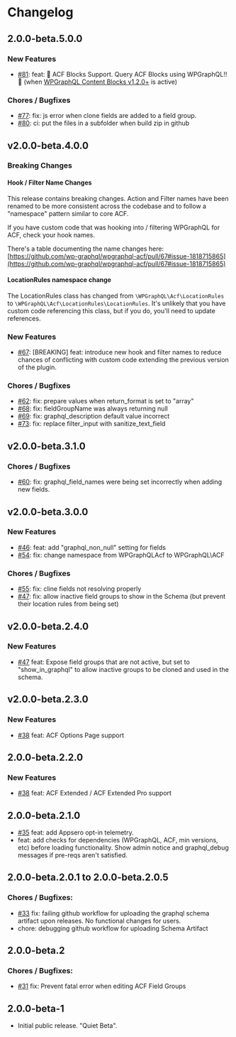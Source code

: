 # Changelog

## 2.0.0-beta.5.0.0

### New Features

- [#81](https://github.com/wp-graphql/wpgraphql-acf/pull/81): feat: 🚀 ACF Blocks Support. Query ACF Blocks using WPGraphQL!! 🚀 (when [WPGraphQL Content Blocks v1.2.0+](https://github.com/wpengine/wp-graphql-content-blocks/releases/) is active)

### Chores / Bugfixes

- [#77](https://github.com/wp-graphql/wpgraphql-acf/pull/77): fix: js error when clone fields are added to a field group.
- [#80](https://github.com/wp-graphql/wpgraphql-acf/pull/81): ci: put the files in a subfolder when build zip in github


## v2.0.0-beta.4.0.0

### Breaking Changes

#### Hook / Filter Name Changes

This release contains breaking changes. Action and Filter names have been renamed to be more consistent across the codebase and to follow a "namespace" pattern similar to core ACF.

If you have custom code that was hooking into / filtering WPGraphQL for ACF, check your hook names.

There's a table documenting the name changes here: [https://github.com/wp-graphql/wpgraphql-acf/pull/67#issue-1818715865](https://github.com/wp-graphql/wpgraphql-acf/pull/67#issue-1818715865)


#### LocationRules namespace change

The LocationRules class has changed from `\WPGraphQL\Acf\LocationRules` to `\WPGraphQL\Acf\LocationRules\LocationRules`. It's unlikely that you have custom code referencing this class, but if you do, you'll need to update references.

### New Features

- [#67](https://github.com/wp-graphql/wpgraphql-acf/pull/67): [BREAKING] feat: introduce new hook and filter names to reduce chances of conflicting with custom code extending the previous version of the plugin.

### Chores / Bugfixes

- [#62](https://github.com/wp-graphql/wpgraphql-acf/pull/62): fix: prepare values when return_format is set to "array"
- [#68](https://github.com/wp-graphql/wpgraphql-acf/pull/68): fix: fieldGroupName was always returning null
- [#69](https://github.com/wp-graphql/wpgraphql-acf/pull/69): fix: graphql_description default value incorrect
- [#73](https://github.com/wp-graphql/wpgraphql-acf/pull/73): fix: replace filter_input with sanitize_text_field

## v2.0.0-beta.3.1.0

### Chores / Bugfixes

- [#60](https://github.com/wp-graphql/wpgraphql-acf/pull/60): fix: graphql_field_names were being set incorrectly when adding new fields.

## v2.0.0-beta.3.0.0

### New Features

- [#46](https://github.com/wp-graphql/wpgraphql-acf/pull/46): feat: add "graphql_non_null" setting for fields
- [#54](https://github.com/wp-graphql/wpgraphql-acf/pull/54): fix: change namespace from WPGraphQLAcf to WPGraphQL\ACF

### Chores / Bugfixes

- [#55](https://github.com/wp-graphql/wpgraphql-acf/pull/55): fix: cline fields not resolving properly
- [#47](https://github.com/wp-graphql/wpgraphql-acf/pull/47): fix: allow inactive field groups to show in the Schema (but prevent their location rules from being set)

## v2.0.0-beta.2.4.0

### New Features

- [#47](https://github.com/wp-graphql/wpgraphql-acf/pull/47) feat: Expose field groups that are not active, but set to "show_in_graphql" to allow inactive groups to be cloned and used in the schema.

## v2.0.0-beta.2.3.0

### New Features

- [#38](https://github.com/wp-graphql/wpgraphql-acf/pull/38) feat: ACF Options Page support

## 2.0.0-beta.2.2.0

### New Features

- [#38](https://github.com/wp-graphql/wpgraphql-acf/pull/38) feat: ACF Extended / ACF Extended Pro support

## 2.0.0-beta.2.1.0

- [#35](https://github.com/wp-graphql/wpgraphql-acf/pull/35) feat: add Appsero opt-in telemetry.
- feat: add checks for dependencies (WPGraphQL, ACF, min versions, etc) before loading functionality. Show admin notice and graphql_debug messages if pre-reqs aren't satisfied.

## 2.0.0-beta.2.0.1 to 2.0.0-beta.2.0.5

### Chores / Bugfixes:

- [#33](https://github.com/wp-graphql/wpgraphql-acf/pull/33) fix: failing github workflow for uploading the graphql schema artifact upon releases. No functional changes for users.
- chore: debugging github workflow for uploading Schema Artifact

## 2.0.0-beta.2

### Chores / Bugfixes:

- [#31](https://github.com/wp-graphql/wpgraphql-acf/pull/31) fix: Prevent fatal error when editing ACF Field Groups

## 2.0.0-beta-1

- Initial public release. "Quiet Beta".
